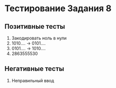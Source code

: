 # Тестирование Задания 8

## Позитивные тесты 

1. Закодировать ноль в нули
2. 1010.... -> 0101....
3. 0101.... -> 1010....
4. 2863555530

## Негативные тесты

1. Неправильный ввод
